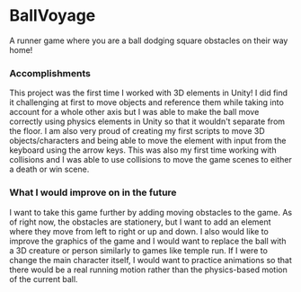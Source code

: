 # BallVoyage
A runner game where you are a ball dodging square obstacles on their way home!

### Accomplishments
This project was the first time I worked with 3D elements in Unity! I did find it challenging at first to move objects and reference them while taking into account for a whole other axis but I was able to make the ball move correctly using physics elements in Unity so that it wouldn't separate from the floor. I am also very proud of creating my first scripts to move 3D objects/characters and being able to move the element with input from the keyboard using the arrow keys. This was also my first time working with collisions and I was able to use collisions to move the game scenes to either a death or win scene.

### What I would improve on in the future
I want to take this game further by adding moving obstacles to the game. As of right now, the obstacles are stationery, but I want to add an element where they move from left to right or up and down. I also would like to improve the graphics of the game and I would want to replace the ball with a 3D creature or person similarly to games like temple run. If I were to change the main character itself, I would want to practice animations so that there would be a real running motion rather than the physics-based motion of the current ball.
